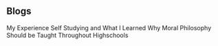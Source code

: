 ## Blogs

My Experience Self Studying and What I Learned
Why Moral Philosophy Should be Taught Throughout Highschools

